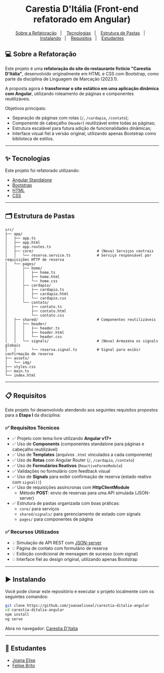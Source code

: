 <h1 align="center">Carestia D'Itália (Front-end refatorado em Angular)</h1>

<p align="center">
  <a href="#-sobre-a-refatoração">Sobre a Refatoração</a>&nbsp;&nbsp;&nbsp;|&nbsp;&nbsp;&nbsp;
  <a href="#-tecnologias">Tecnologias</a>&nbsp;&nbsp;&nbsp;|&nbsp;&nbsp;&nbsp;
  <a href="#️-estrutura-de-pastas">Estrutura de Pastas</a>&nbsp;&nbsp;&nbsp;|&nbsp;&nbsp;&nbsp;
  <a href="#️-instalando">Instalando</a>&nbsp;&nbsp;&nbsp;|&nbsp;&nbsp;&nbsp;
  <a href="#️-requisitos">Requisitos</a>&nbsp;&nbsp;&nbsp;|&nbsp;&nbsp;&nbsp;
  <a href="#-estudantes">Estudantes</a>
</p>

## 💻 Sobre a Refatoração

Este projeto é uma **refatoração do site do restaurante fictício "Carestia D'Itália"**, desenvolvido originalmente em HTML e CSS com Bootstrap, como parte da disciplina de Linguagem de Marcação (2023.1).

A proposta agora é **transformar o site estático em uma aplicação dinâmica com Angular**, utilizando roteamento de páginas e componentes reutilizáveis.

Objetivos principais:
- Separação de páginas com rotas (`/`, `/cardapio`, `/contato`);
- Componente de cabeçalho (`Header`) reutilizável entre todas as páginas;
- Estrutura escalável para futura adição de funcionalidades dinâmicas;
- Interface visual fiel à versão original, utilizando apenas Bootstrap como biblioteca de estilos.

---

## ✨ Tecnologias

Este projeto foi refatorado utilizando:

- [Angular Standalone](https://angular.io/guide/standalone-components)
- [Bootstrap](https://getbootstrap.com/)
- [HTML](https://developer.mozilla.org/pt-BR/docs/Web/HTML)
- [CSS](https://developer.mozilla.org/pt-BR/docs/Web/CSS)

---

## 🗂️ Estrutura de Pastas

```
src/
├── app/
│   ├── app.ts
│   ├── app.html
│   ├── app.routes.ts
│   ├── core/                             # (Nova) Serviços centrais
│   │   └── reserva.service.ts            # Serviço responsável por requisições HTTP de reserva
│   └── pages/
│       ├── home/
│       │   ├── home.ts
│       │   ├── home.html
│       │   └── home.css
│       ├── cardapio/
│       │   ├── cardapio.ts
│       │   ├── cardapio.html
│       │   └── cardapio.css
│       └── contato/
│           ├── contato.ts
│           ├── contato.html
│           └── contato.css
│   ├── shared/                           # Componentes reutilizáveis
│   │   ├── header/
│   │   │   ├── header.ts
│   │   │   ├── header.html
│   │   │   └── header.css
│   │   └── signals/                      # (Nova) Armazena os signals globais
│   │       └── reserva.signal.ts         # Signal para exibir confirmação de reserva
├── assets/
│   └── img/
├── styles.css
├── main.ts
└── index.html

```
---

## 📋 Requisitos

Este projeto foi desenvolvido atendendo aos seguintes requisitos propostos para a **Etapa I** da disciplina:

### ✅ Requisitos Técnicos

- ✅ Projeto com tema livre utilizando **Angular v17+**
- ✅ Uso de **Components** (componentes standalone para páginas e cabeçalho reutilizável)
- ✅ Uso de **Templates** (arquivos `.html` vinculados a cada componente)
- ✅ Uso de **Rotas** com Angular Router (`/`, `/cardapio`, `/contato`)
- ✅ Uso de **Formulários Reativos** (`ReactiveFormsModule`)
- ✅ Validações no formulário com feedback visual
- ✅ Uso de **Signals** para exibir confirmação de reserva (estado reativo com `signal()`)
- ✅ Uso de requisições assíncronas com **HttpClientModule**
  - Método **POST**: envio de reservas para uma API simulada (JSON-server)
- ✅ Estrutura de pastas organizada com boas práticas:
  - `core/` para serviços
  - `shared/signals/` para gerenciamento de estado com signals
  - `pages/` para componentes de página

### ✅ Recursos Utilizados

- 💡 Simulação de API REST com [JSON-server](https://www.npmjs.com/package/json-server)
- 💡 Página de contato com formulário de reserva
- 💡 Exibição condicional de mensagem de sucesso (com signal)
- 💡 Interface fiel ao design original, utilizando apenas Bootstrap

---

## ▶️ Instalando

Você pode clonar este repositório e executar o projeto localmente com os seguintes comandos:

```bash
git clone https://github.com/joanaeliseal/carestia-ditalia-angular
cd carestia-ditalia-angular
npm install
ng serve
```

Abra no navegador: [Carestia D'Italia](https://carestia-ditalia-angular.vercel.app/)

---

## 📝 Estudantes

- [Joana Elise](https://github.com/joanaeliseal)
- [Felipe Brito](https://github.com/FelipeBritoLC)
